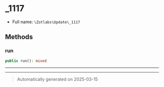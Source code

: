 
# _1117





* Full name: `\Zotlabs\Update\_1117`




## Methods


### run



```php
public run(): mixed
```












***


***
> Automatically generated on 2025-03-15
